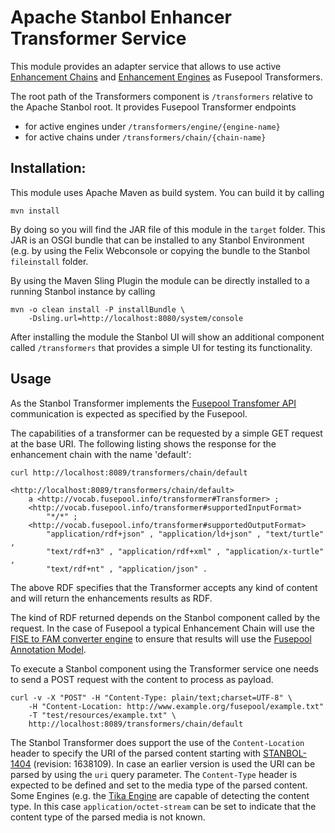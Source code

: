 <!--
   Licensed to the Apache Software Foundation (ASF) under one or more
   contributor license agreements.  See the NOTICE file distributed with
   this work for additional information regarding copyright ownership.
   The ASF licenses this file to You under the Apache License, Version 2.0
   (the "License"); you may not use this file except in compliance with
   the License.  You may obtain a copy of the License at

        http://www.apache.org/licenses/LICENSE-2.0

   Unless required by applicable law or agreed to in writing, software
   distributed under the License is distributed on an "AS IS" BASIS,
   WITHOUT WARRANTIES OR CONDITIONS OF ANY KIND, either express or implied.
   See the License for the specific language governing permissions and
   limitations under the License.
-->

Apache Stanbol Enhancer Transformer Service
===========

This module provides an adapter service that allows to use active [Enhancement Chains](http://stanbol.apache.org/docs/trunk/components/enhancer/chains/) and [Enhancement Engines](http://stanbol.apache.org/docs/trunk/components/enhancer/engines/) as Fusepool Transformers.

The root path of the Transformers component is `/transformers` relative to the Apache Stanbol root. It provides Fusepool Transformer endpoints

* for active engines under `/transformers/engine/{engine-name}`
* for active chains under `/transformers/chain/{chain-name}`

Installation:
----

This module uses Apache Maven as build system. You can build it by calling

    mvn install

By doing so you will find the JAR file of this module in the `target` folder. This JAR is an OSGI bundle that can be installed to any Stanbol Environment (e.g. by using the Felix Webconsole or copying the bundle to the Stanbol `fileinstall` folder.

By using the Maven Sling Plugin the module can be directly installed to a running Stanbol instance by calling

    mvn -o clean install -P installBundle \
        -Dsling.url=http://localhost:8080/system/console

After installing the module the Stanbol UI will show an additional component called `/transformers` that provides a simple UI for testing its functionality.


Usage
----

As the Stanbol Transformer implements the [Fusepool Transfomer API](https://github.com/fusepoolP3/overall-architecture/blob/master/transformer-api.md) communication is expected as specified by the Fusepool.

The capabilities of a transformer can be requested by a simple GET request at the base URI. The following listing shows the response for the enhancement chain with the name 'default':

    curl http://localhost:8089/transformers/chain/default

    <http://localhost:8089/transformers/chain/default>
        a <http://vocab.fusepool.info/transformer#Transformer> ;
        <http://vocab.fusepool.info/transformer#supportedInputFormat>
            "*/*" ;
        <http://vocab.fusepool.info/transformer#supportedOutputFormat>
            "application/rdf+json" , "application/ld+json" , "text/turtle" , 
            "text/rdf+n3" , "application/rdf+xml" , "application/x-turtle" , 
            "text/rdf+nt" , "application/json" .

The above RDF specifies that the Transformer accepts any kind of content and will return the enhancements results as RDF.

The kind of RDF returned depends on the Stanbol component called by the request. In the case of Fusepool a typical Enhancement Chain will use the [FISE to FAM converter engine](https://github.com/fusepoolP3/p3-stanbol-engine-fam) to ensure that results will use the [Fusepool Annotation Model](https://github.com/fusepoolP3/overall-architecture/blob/master/wp3/fp-anno-model/fp-anno-model.md).

To execute a Stanbol component using the Transformer service one needs to send a POST request with the content to process as payload.

    curl -v -X "POST" -H "Content-Type: plain/text;charset=UTF-8" \
        -H "Content-Location: http://www.example.org/fusepool/example.txt" 
        -T "test/resources/example.txt" \
        http://localhost:8089/transformers/chain/default

The Stanbol Transformer does support the use of the `Content-Location` header to specify the URI of the parsed content starting with [STANBOL-1404](https://issues.apache.org/jira/browse/STANBOL-1404) (revision: 1638109). In case an earlier version is used the URI can be parsed by using the `uri` query parameter. The `Content-Type` header is expected to be defined and set to the media type of the parsed content. Some Engines (e.g. the [Tika Engine](http://stanbol.apache.org/docs/trunk/components/enhancer/engines/tikaengine) are capable of detecting the content type. In this case `application/octet-stream` can be set to indicate that the content type of the parsed media is not known.


